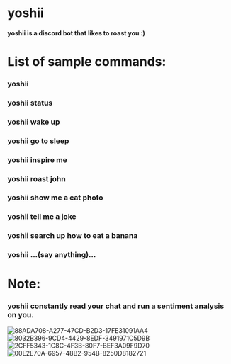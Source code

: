 # yoshii
#### yoshii is a discord bot that likes to roast you :)

# List of sample commands:
### yoshii
### yoshii status
### yoshii wake up
### yoshii go to sleep
### yoshii inspire me
### yoshii roast john
### yoshii show me a cat photo
### yoshii tell me a joke
### yoshii search up how to eat a banana
### yoshii ...(say anything)...

# Note: 
### yoshii constantly read your chat and run a sentiment analysis on you.

![88ADA708-A277-47CD-B2D3-17FE31091AA4](https://user-images.githubusercontent.com/47045532/169597494-0b594304-6871-4255-b825-24d29b832b44.jpeg)
![8032B396-9CD4-4429-8EDF-3491971C5D9B](https://user-images.githubusercontent.com/47045532/169597514-f6311fcf-a0d5-4752-b7f0-4e097f548ac0.jpeg)
![2CFF5343-1C8C-4F3B-80F7-BEF3A09F9D70](https://user-images.githubusercontent.com/47045532/169597534-0775d9ab-d69a-480f-9b6b-0a04811ef213.jpeg)
![00E2E70A-6957-48B2-954B-8250D8182721](https://user-images.githubusercontent.com/47045532/169597579-cc46685f-1f9c-4eb1-9f70-86f514b665f5.jpeg)
